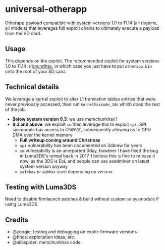 # universal-otherapp

Otherapp payload compatible with system versions 1.0 to 11.14 (all regions, all models) that leverages full exploit chains to ultimately execute a payload from the SD card.

## Usage

This depends on the exploit. The recommended exploit for system versions 1.0 to 11.14 is [soundhax](https://github.com/nedwill/soundhax), in which case you just have to put `otherapp.bin` onto the root of your SD card.

## Technical details

We leverage a kernel exploit to alter L1 translation tables entries that were never previously accessed, then run `kernelhaxcode_3ds` which does the rest of the job.

* **Below system version 9.3**: we use memchunkhax1
* **9.3 and above**: we exploit `sm` then leverage this to exploit `spi`. SPI sysmodule has access to `GPUPROT`, subsequently allowing us to GPU DMA over the kernel memory
    * **Full writeup coming around Christmas**
    * `spi` vulnerability has been documented on 3dbrew for years
    * `sm` vulnerability is an unreported 0day, however I have fixed the bug in Luma3DS's reimpl back in 2017. I believe this is fine to release it now, as the 3DS is EoL and people can use seedminer on latest system version anyway
    * `safehax` or `agbhax` used depending on version

## Testing with Luma3DS

Need to disable firmlaunch patches & build without custom `sm` sysmodule if using Luma3DS.

## Credits

* @zoogie: testing and debugging on exotic firmware versions
* @fincs: exploitation ideas, etc.
* @aliaspider: memchunkhax code
